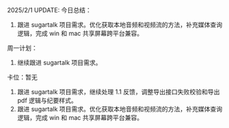 2025/2/1 UPDATE:
今日总结：

1. 跟进 sugartalk 项目需求。优化获取本地音频和视频流的方法，补充媒体查询逻辑，完成 win 和 mac 共享屏幕跨平台兼容。

周一计划：

1. 继续跟进 sugartalk 项目需求。

卡位：暂无





1. 跟进 sugartalk 项目需求，继续处理 1.1 反馈，调整导出接口失败校验和导出 pdf 逻辑与纪要样式。
2. 跟进 sugartalk 项目需求。优化获取本地音频和视频流的方法，补充媒体查询逻辑，完成 win 和 mac 共享屏幕跨平台兼容。
